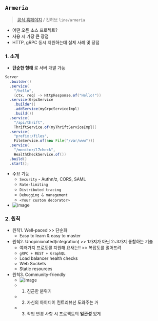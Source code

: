 ## `Armeria`  
> [공식 홈페이지](https://armeria.dev/) / 깃허브 `line/armeria`
- 어떤 오픈 소스 프로젝트?
- 사용 시 가장 큰 장점
- HTTP, gRPC 동시 지원하는데 실제 사례 및 장점

### 1. 소개
- __단순한 형태__ 로 서버 개발 가능
```java
Server
  .builder()
  .service(
    "/hello",
    (ctx, req) -> HttpResponse.of("Hello!"))
  .service(GrpcService
    .builder()
    .addService(myGrpcServiceImpl)
    .build())
  .service(
    "/api/thrift",
    ThriftService.of(myThriftServiceImpl))
  .service(
    "prefix:/files",
    FileService.of(new File("/var/www")))
  .service(
    "/monitor/l7check",
    HealthCheckService.of())
  .build()
  .start();
```
- 주요 기능
  - `Security` - Authn/z, CORS, SAML
  - `Rate-limiting`
  - `Distributed tracing`
  - `Debugging & management`
  - `<Your custom decorator>`
- ![image](https://user-images.githubusercontent.com/61215550/170850984-26023105-b160-40ac-b750-dc687c674939.png)

### 2. 원칙
- 원칙1. Well-paced >> 단순화 
  - Easy to learn & easy to master
- 원칙2. Unopinionated(integration) >> 1가지가 아닌 2~3가지 통합하는 기술
  - 여러가지 프로토콜 지원해 요새는!! >> 복잡도를 떨어뜨려
  - `gRPC + REST + GraphQL`
  - Load balancer health checks
  - Web Sockets
  - Static resources
- 원칙3. Community-friendly
  - ![image](https://user-images.githubusercontent.com/61215550/170851199-a7ad9fad-3317-40a0-a1d0-e7cf3eba9590.png)
  - 1. 친근한 분위기
  - 2. 자신의 아이디어 컨트리뷰션 도와주는 거
  - 3. 작업 변경 사항 시 프로젝트의 __일관성__ 있게
